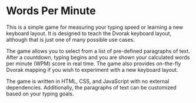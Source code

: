 # Words Per Minute

This is a simple game for measuring your typing speed or learning a new
keyboard layout.  It is designed to teach the Dvorak keyboard layout, although
that is just one of many possible use cases.

The game allows you to select from a list of pre-defined paragraphs of text.
After a countdown, typing begins and you are shown your calculated words per
minute (WPM) score in real time.  The game also provides on-the-fly Dvorak
mapping if you wish to experiment with a new keyboard layout.

The game is written in HTML, CSS, and JavaScript with no external dependencies.
Additionally, the paragraphs of text can be customized based on your typing
goals.
